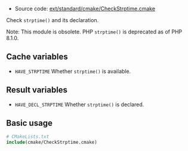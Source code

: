 <!-- This is auto-generated file. -->
* Source code: [ext/standard/cmake/CheckStrptime.cmake](https://github.com/petk/php-build-system/blob/master/cmake/ext/standard/cmake/CheckStrptime.cmake)

Check `strptime()` and its declaration.

Note: This module is obsolete. PHP `strptime()` is deprecated as of PHP 8.1.0.

## Cache variables

* `HAVE_STRPTIME`
  Whether `strptime()` is available.

## Result variables

* `HAVE_DECL_STRPTIME`
  Whether `strptime()` is declared.

## Basic usage

```cmake
# CMakeLists.txt
include(cmake/CheckStrptime.cmake)
```
